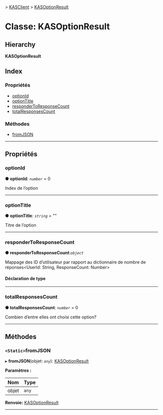 [](../README.md) > [KASClient](../modules/kasclient.md) > [KASOptionResult](../classes/kasclient.kasoptionresult.md)

# <a name="class-kasoptionresult"></a>Classe: KASOptionResult

## <a name="hierarchy"></a>Hierarchy

**KASOptionResult**

## <a name="index"></a>Index

### <a name="properties"></a>Propriétés

* [optionId](kasclient.kasoptionresult.md#optionid)
* [optionTitle](kasclient.kasoptionresult.md#optiontitle)
* [responderToResponseCount](kasclient.kasoptionresult.md#respondertoresponsecount)
* [totalResponsesCount](kasclient.kasoptionresult.md#totalresponsescount)
### <a name="methods"></a>Méthodes

* [fromJSON](kasclient.kasoptionresult.md#fromjson)

---

## <a name="properties"></a>Propriétés

<a id="optionid"></a>

###  <a name="optionid"></a>optionId

**● optionId**: *`number`* = 0

Index de l’option

___
<a id="optiontitle"></a>

###  <a name="optiontitle"></a>optionTitle

**● optionTitle**: *`string`* = ""

Titre de l’option

___
<a id="respondertoresponsecount"></a>

###  <a name="respondertoresponsecount"></a>responderToResponseCount

**● responderToResponseCount**:*`object`*

Mappage des ID d’utilisateur par rapport au dictionnaire de nombre de réponses<UserId: String, ResponseCount: Number>
#### <a name="type-declaration"></a>Déclaration de type

___
<a id="totalresponsescount"></a>

###  <a name="totalresponsescount"></a>totalResponsesCount

**● totalResponsesCount**: *`number`* = 0

Combien d’entre elles ont choisi cette option?

___

## <a name="methods"></a>Méthodes

<a id="fromjson"></a>

### <a name="static-fromjson"></a>`<Static>`fromJSON

▸ **fromJSON**(objet: *`any`*): [KASOptionResult](kasclient.kasoptionresult.md)

**Paramètres :**

| Nom | Type |
| ------ | ------ |
| objet | `any` |

**Renvoie:** [KASOptionResult](kasclient.kasoptionresult.md)

___


